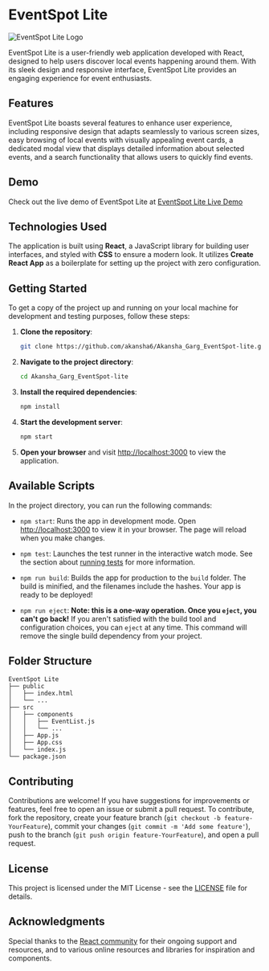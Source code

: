 # EventSpot Lite

![EventSpot Lite Logo](https://akansha-garg-event-spot-lite.vercel.app/) 

EventSpot Lite is a user-friendly web application developed with React, designed to help users discover local events happening around them. With its sleek design and responsive interface, EventSpot Lite provides an engaging experience for event enthusiasts.

## Features

EventSpot Lite boasts several features to enhance user experience, including responsive design that adapts seamlessly to various screen sizes, easy browsing of local events with visually appealing event cards, a dedicated modal view that displays detailed information about selected events, and a search functionality that allows users to quickly find events.

## Demo

Check out the live demo of EventSpot Lite at [EventSpot Lite Live Demo](https://akansha-garg-event-spot-lite.vercel.app/)

## Technologies Used

The application is built using **React**, a JavaScript library for building user interfaces, and styled with **CSS** to ensure a modern look. It utilizes **Create React App** as a boilerplate for setting up the project with zero configuration.

## Getting Started

To get a copy of the project up and running on your local machine for development and testing purposes, follow these steps:

1. **Clone the repository**:
   ```bash
   git clone https://github.com/akansha6/Akansha_Garg_EventSpot-lite.git
   ```
2. **Navigate to the project directory**:
   ```bash
   cd Akansha_Garg_EventSpot-lite
   ```
3. **Install the required dependencies**:
   ```bash
   npm install
   ```
4. **Start the development server**:
   ```bash
   npm start
   ```
5. **Open your browser** and visit [http://localhost:3000](http://localhost:3000) to view the application.

## Available Scripts

In the project directory, you can run the following commands:

- `npm start`: Runs the app in development mode. Open [http://localhost:3000](http://localhost:3000) to view it in your browser. The page will reload when you make changes.
  
- `npm test`: Launches the test runner in the interactive watch mode. See the section about [running tests](https://facebook.github.io/create-react-app/docs/running-tests) for more information.
  
- `npm run build`: Builds the app for production to the `build` folder. The build is minified, and the filenames include the hashes. Your app is ready to be deployed!
  
- `npm run eject`: **Note: this is a one-way operation. Once you `eject`, you can't go back!** If you aren't satisfied with the build tool and configuration choices, you can `eject` at any time. This command will remove the single build dependency from your project.

## Folder Structure

```
EventSpot Lite
├── public
│   ├── index.html
│   └── ...
├── src
│   ├── components
│   │   ├── EventList.js
│   │   └── ...
│   ├── App.js
│   ├── App.css
│   └── index.js
└── package.json
```

## Contributing

Contributions are welcome! If you have suggestions for improvements or features, feel free to open an issue or submit a pull request. To contribute, fork the repository, create your feature branch (`git checkout -b feature-YourFeature`), commit your changes (`git commit -m 'Add some feature'`), push to the branch (`git push origin feature-YourFeature`), and open a pull request.

## License

This project is licensed under the MIT License - see the [LICENSE](LICENSE) file for details.

## Acknowledgments

Special thanks to the [React community](https://reactjs.org/community/support.html) for their ongoing support and resources, and to various online resources and libraries for inspiration and components.
